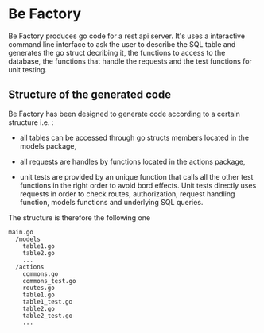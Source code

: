 # Be Factory
Be Factory produces go code for a rest api server. It's uses a interactive command line interface to ask the user to describe the SQL table and generates the go struct decribing it, the functions to access to the database, the functions that handle the requests and the test functions for unit testing.

## Structure of the generated code

Be Factory has been designed to generate code according to a certain structure i.e. :

* all tables can be accessed through go structs members located in the models package,

* all requests are handles by functions located in the actions package,

* unit tests are provided by an unique function that calls all the other test functions in the right order to avoid bord effects. Unit tests directly uses requests in order to check routes, authorization, request handling function, models functions and underlying SQL queries.

The structure is therefore the following one

```
main.go
  /models
    table1.go
    table2.go
    ...
  /actions
    commons.go
    commons_test.go
    routes.go
    table1.go
    table1_test.go
    table2.go
    table2_test.go
    ...
```
